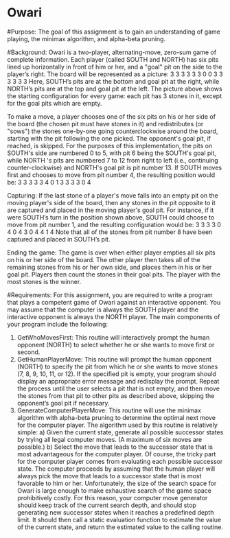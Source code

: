 # Owari

#Purpose:
The goal of this assignment is to gain an understanding of game playing, the minimax algorithm, and alpha-beta pruning.

#Background:
Owari is a two-player, alternating-move, zero-sum game of complete information. Each player (called SOUTH and NORTH) has six pits lined up horizontally in front of him or her, and a "goal" pit on the side to the player’s right. The board will be represented as a picture:
   3 3 3 3 3 3
0                   0
   3 3 3 3 3 3
Here, SOUTH’s pits are at the bottom and goal pit at the right, while NORTH’s pits are at the top and goal pit at the left. The picture above shows the starting configuration for every game: each pit has 3 stones in it, except for the goal pits which are empty.

To make a move, a player chooses one of the six pits on his or her side of the board (the chosen pit must have stones in it) and redistributes (or "sows") the stones one-by-one going counterclockwise around the board, starting with the pit following the one picked. The opponent's goal pit, if reached, is skipped. For the purposes of this implementation, the pits on SOUTH's side are numbered 0 to 5, with pit 6 being the SOUTH's goal pit, while NORTH 's pits are numbered 7 to 12 from right to left (i.e., continuing counter-clockwise) and NORTH's goal pit is pit number 13. If SOUTH moves first and chooses to move from pit number 4, the resulting position would be:
   3 3 3 3 3 4
0                   1
   3 3 3 3 0 4

Capturing: If the last stone of a player's move falls into an empty pit on the moving player's side of the board, then any stones in the pit opposite to it are captured and placed in the moving player's goal pit. For instance, if it were SOUTH’s turn in the position shown above, SOUTH could choose to move from pit number 1, and the resulting configuration would be:
   3 3 3 3 0 4
0                   4
   3 0 4 4 1 4
Note that all of the stones from pit number 8 have been captured and placed in SOUTH’s pit.

Ending the game: The game is over when either player empties all six pits on his or her side of the board. The other player then takes all of the remaining stones from his or her own side, and places them in his or her goal pit. Players then count the stones in their goal pits. The player with the most stones is the winner.

#Requirements:
For this assignment, you are required to write a program that plays a competent game of Owari against an interactive opponent.  You may assume that the computer is always the SOUTH player and the interactive opponent is always the NORTH player. The main components of your program include the following:

1.	GetWhoMovesFirst: This routine will interactively prompt the human opponent (NORTH) to select whether he or she wants to move first or second.
2.	GetHumanPlayerMove:  This routine will prompt the human opponent (NORTH) to specify the pit from which he or she wants to move stones (7, 8, 9, 10, 11, or 12).  If the specified pit is empty, your program should display an appropriate error message and redisplay the prompt.  Repeat the process until the user selects a pit that is not empty, and then move the stones from that pit to other pits as described above, skipping the opponent’s goal pit if necessary.
3.	GenerateComputerPlayerMove:  This routine will use the minimax algorithm with alpha-beta pruning to determine the optimal next move for the computer player.  The algorithm used by this routine is relatively simple:
a)	Given the current state, generate all possible successor states by trying all legal computer moves. (A maximum of six moves are possible.)
b)	Select the move that leads to the successor state that is most advantageous for the computer player.
Of course, the tricky part for the computer player comes from evaluating each possible successor state.  The computer proceeds by assuming that the human player will always pick the move that leads to a successor state that is most favorable to him or her.  Unfortunately, the size of the search space for Owari is large enough to make exhaustive search of the game space prohibitively costly.  For this reason, your computer move generator should keep track of the current search depth, and should stop generating new successor states when it reaches a predefined depth limit.  It should then call a static evaluation function to estimate the value of the current state, and return the estimated value to the calling routine.  

